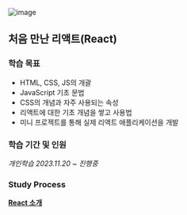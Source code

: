 ![image](https://github.com/Heo-y-y/development-blog/assets/112863029/e6901a89-9486-4dad-b5ae-515604c08644)
## 처음 만난 리액트(React)
### 학습 목표
- HTML, CSS, JS의 개괄
- JavaScript 기초 문법
- CSS의 개념과 자주 사용되는 속성
- 리액트에 대한 기초 개념을 쌓고 사용법
- 미니 프로젝트를 통해 실제 리액트 애플리케이션을 개발
### 학습 기간 및 인원
*개인학습 2023.11.20 ~ 진행중*
### Study Process
**[React 소개](React소개.md)**
